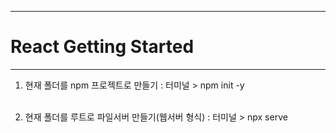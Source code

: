 ***

<h1>React Getting Started</h1>

***

1. 현재 폴더를 npm 프로젝트로 만들기 : 터미널 > npm init -y<br/><br/>

2. 현재 폴더를 루트로 파일서버 만들기(웹서버 형식) : 터미널 > npx serve<br/><br/>
  